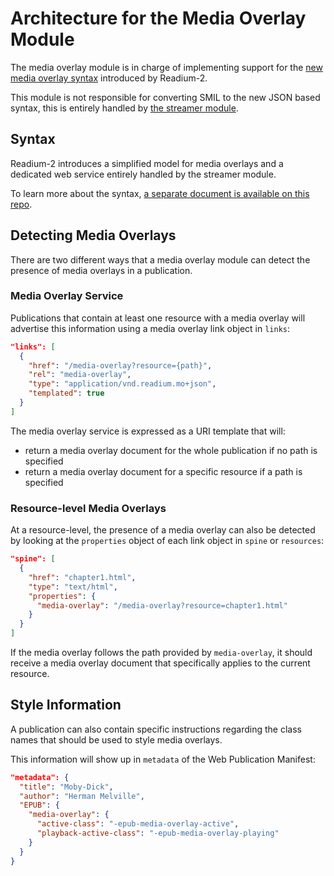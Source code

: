 # Architecture for the Media Overlay Module

The media overlay module is in charge of implementing support for the [new media overlay syntax](syntax.md) introduced by Readium-2.

This module is not responsible for converting SMIL to the new JSON based syntax, this is entirely handled by [the streamer module](../streamer/README.md).

## Syntax

Readium-2 introduces a simplified model for media overlays and a dedicated web service entirely handled by the streamer module.

To learn more about the syntax, [a separate document is available on this repo](syntax.md).

## Detecting Media Overlays

There are two different ways that a media overlay module can detect the presence of media overlays in a publication.

### Media Overlay Service

Publications that contain at least one resource with a media overlay will advertise this information using a media overlay link object in `links`:

```json
"links": [
  {
    "href": "/media-overlay?resource={path}",
    "rel": "media-overlay",
    "type": "application/vnd.readium.mo+json",
    "templated": true
  }
]
```

The media overlay service is expressed as a URI template that will:

* return a media overlay document for the whole publication if no path is specified
* return a media overlay document for a specific resource if a path is specified

### Resource-level Media Overlays

At a resource-level, the presence of a media overlay can also be detected by looking at the `properties` object of each link object in `spine` or `resources`:

```json
"spine": [
  {
    "href": "chapter1.html",
    "type": "text/html",
    "properties": {
      "media-overlay": "/media-overlay?resource=chapter1.html"
    }
  }
]
```

If the media overlay follows the path provided by `media-overlay`, it should receive a media overlay document that specifically applies to the current resource.

## Style Information

A publication can also contain specific instructions regarding the class names that should be used to style media overlays.

This information will show up in `metadata` of the Web Publication Manifest:

```json
"metadata": {
  "title": "Moby-Dick",
  "author": "Herman Melville",
  "EPUB": {
    "media-overlay": {
      "active-class": "-epub-media-overlay-active",
      "playback-active-class": "-epub-media-overlay-playing"
    }
  }
}
```
